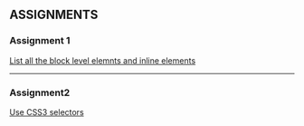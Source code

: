 <h2> ASSIGNMENTS </h2>


<h3>Assignment 1</h3>

[List all the block level elemnts and inline elements](/day4/block-inline-elemnts.txt)

<hr>

<h3>Assignment2</h3>

[Use CSS3 selectors](/day4/css3-selectors.css)
